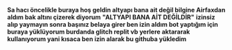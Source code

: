**Sa hacı öncelikle buraya hoş geldin altyapı bana ait değil bilgine Airfaxdan aldım bak altını çizerek diyorum** __"ALTYAPI BANA AİT DEĞİLDİR"__ **izinsiz alıp yaymayın sonra başınız belaya girer ben izin aldım bot yaptığım için buraya yüklüyorum burdanda glitch replit vb yerlere aktararak kullanıyorum yani kısaca ben izin alarak bu githuba yükledim**
